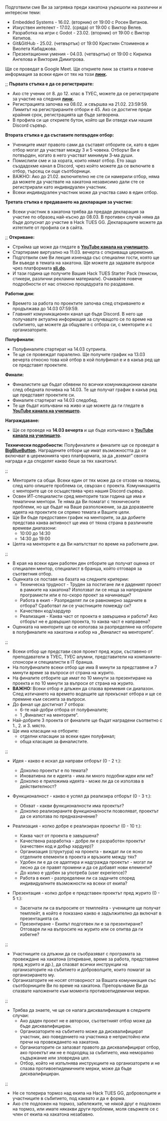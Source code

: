 Подготвили сме Ви за загрявка преди хакатона уъркшопи на различни и интересни теми:

- Embedded Systems - 16.02. (вторник) от 19:00 с Росен Витанов.
- Изкуствен интелект - 17.02. (сряда) от 19:00 с Виктор Велев. 
- Разработка на игри с Godot - 23.02. (вторник) от 19:00 с Виктор Кетипов.
- Git&GitHub - 25.02. (четвъртък) от 19:00 Кристиян Стоименов и Виолета Кабаджова.
- Презентационни умения - 04.03. (четвъртък) от 19:00 с Кирилка Ангелова и Виктория Димитрова.

Ще се проведат в Google Meet. Ще откриете линк за стаята и повече информация за всеки един от тях на този __[линк](https://hacktues.com/schedule).__

;;
__Първата стъпка е да се регистрирате:__
- Ако сте ученик от 8. до 12. клас в ТУЕС, можете да се регистрирате за участие на следния __[линк](https://hacktues.com/register).__
- Регистрацията започва на 08.02. и свършва на 21.02. 23:59:59. Лимитът на регистрираните отбори е 45. Aко се достигне преди крайния срок, регистрацията ще бъде затворена.
- В профила си ще откриете бутон, който ще Ви отведе към нашия Discord сървър.

__Втората стъпка е да съставите потвърден отбор:__
- Учениците имат правото сами да съставят отборите си, като в един отбор могат да участват между 3 и 5 човека. Отборът Ви е потвърден, когато в него участват минимум 3-ма души.
- Помислили сме и за хората, които нямат отбор. Ето защо създадохме канал в Discord, чрез който можете да се включите в отбор, търсещ си още съотборници. 
- ВАЖНО: Ако до 21.02. включително не сте си намерили отбор, няма да можете да участвате на хакатона независимо дали сте се регистрирали като индивидуален участник.
- Всеки индивидуален участник може да участва само в един отбор. 

__Третата стъпка е предаването на декларация за участие:__
- Всеки участник в хакатона трябва да предаде декларация за участие по образец най-късно до 08.03. В противен случай няма да бъде допуснат до участие в Hack TUES GG. Декларациите можете да изтеглите от профила си в сайта.

;;
__Откриване:__
- Стрийма ще може да гледате в __[YouTube канала на училището](https://www.youtube.com/channel/UCQcbYkAKPEgfjzvwb2sUWSQ).__
- Стартираме виртуално на 11.03. вечерта с откриваща церемония. 
- Подготвили сме Ви лекция изненада със специални гости, която ще Ви въведе в темата на хакатона. Ще можете да задавате въпроси чрез платформата __[sli.do](https://www.sli.do/).__ 
- И тази година ще получите Вашия Hack TUES Starter Pack (тениски, стикери, различни рекламни материали). Очаквайте повече подробности от нас относно процедурата по раздаване.

__Работни дни:__
- Времето за работа по проектите започва след откриването и продължава до 14.03 07:59:59.
- Главният комуникационен канал ще бъде Discord. В него ще получавате актуална информация за случващото се по време на събитието, ще можете да общувате с отбора си, с менторите и с организаторите.

__Полуфинали:__
- Полуфиналите стартират на 14.03 сутринта.
- Те ще се провеждат паралелно. Ще получите график на 13.03 вечерта относно това кой отбор в кой полуфинал е и в какъв ред ще се представят проектите. 

__Финали:__
- Финалистите ще бъдат обявени по всички комуникационни канали след обедната почивка на 14.03. Те ще получат график в какъв ред ще представят проектите си.
- Финалите стартират на 14.03 следобед.
- Те ще бъдат излъчвани на живо и ще можете да ги гледате в __[YouTube канала на училището](https://www.youtube.com/channel/UCQcbYkAKPEgfjzvwb2sUWSQ).__

__Награждаване:__
- Ще се проведе  на __14.03 вечерта__ и ще бъде излъчвано в __[YouTube канала на училището](https://www.youtube.com/channel/UCQcbYkAKPEgfjzvwb2sUWSQ).__

__Технически подробности:__
Полуфиналите и финалите ще се проведат в __[BigBlueButton](https://bigbluebutton.org/).__ 
Наградените отбори ще имат възможността да се включват в церемонията чрез платформата, за да „вземат“ своята награда и да споделят какво беше за тях хакатонът.

;;
- Менторите са общи. Всеки един от тях може да се отзове на помощ, след като опишете проблема си, свързан с проекта. Комуникацията с менторите ще се осъществява чрез нашия Discord сървър.
- Освен ИТ-специалисти сред менторите тази година ще има и тематични ментори. Те няма да Ви помагат с техническите проблеми, но ще бъдат на Ваше разположение, за да доразвиете идеята на проектите си спрямо темата и Вашите цели.
- Ще Ви бъде предоставен график на менторите, за да добиете представа каква активност ще има от тяхна страна в различните времеви диапазони:
    * 10:00 до 14:30
    * 14:30 до 19:00
- Целта на менторите е да Ви напътстват по време на работните дни.

;;
- В края на всеки един работен ден отборите ще получат оценка от специален ментор, специалист в бранша, който отговаря за съответния отбор.
- Оценката се поставя на базата на следните критерии:
    * Техническа трудност - Труден за постигане ли е даденият проект в рамките на хакатона? Използват ли се неща за напреднали програмисти или е по-скоро проект за начинаещи?
    * Работа в екип - Разпределят ли се равномерно задачите в отбора? Сработват ли се участниците помежду си?
    * Качествен код/хардуер
    * Реализация - Каква част от проекта е завършена и работи? Ако отборът не е довършил проекта, то каква част е направена?
- Оценката на менторите ще се използва за разпределяне на отборите в полуфиналите на хакатона и избор на „Финалист на менторите“.

;;
- Всеки отбор ще представи своя проект пред жури, съставено от преподаватели в ТУЕС, ТУЕС алумни, представители на компаниите-спонсори и специалисти в IT бранша.
- На полуфиналите всеки отбор ще има 8 минути за представяне и 7 минути време за въпроси от страна на журито. 
- На финалите отборите ще имат по 10 минути за презентиране на проекта и по 10 минути за въпроси от страна на журито. 
- __ВАЖНО:__ Всеки отбор е длъжен да спазва времевия си диапазон. След изтичането на времето водещите ще прекъснат отбора и ще се премине към сесията за въпроси. 
- До финал ще достигнат 7 отбора:
    * 6-те най-добри отбора от полуфиналите;
    * 1 „Финалист на менторите“.
- Най-добрите 3 проекта от финалите ще бъдат наградени съответно с 1., 2. и 3. място. 
- Ще има класации на отборите:
    * отделни класации за всеки един полуфинал;
    * обща класация за финалистите.

;;
- Идея - какво е искал да направи отборът (0 - 2 т.):
    * Доколко проектът е по темата?
    * Иновативна ли е идеята - има ли много подобни идеи или не?
    * Доколко е приложима идеята - може ли да се използва в действителност?

- Функционалност - какво е успял да реализира отборът (0 - 3 т.):
    * Обхват - какви функционалности има проектът?
    * Доколко реализираните функционалности позволяват, проектът да се използва по предназначение?

- Реализация - колко добре е реализиран проектът (0 - 10 т.):
    * Каква част от проекта е завършена? 
    * Качествена разработка - добре ли е разработен проектът (качествен код и добър хардуер)?
    * Организация (структура) на проекта - виждат ли се ясно отделните елементи в проекта и връзките между тях?
    * Удобен ли е да се адаптира и надгражда проектът - могат ли лесно да се правят промени и да се добавят нови елементи?
    * До колко е удобен за употреба (user experience)?
    * Работа в екип - разпределени ли са задачите според индивидуалните възможности на всеки от екипа?

- Презентация - колко добре е представен проектът пред журито (0 - 5 т.):
    * Засегнати ли са въпросите от темплейта - учениците ще получат темплейт, в който е показано какво е задължително да включат в презентацията си.
    * Презентиране - Екипът подготвен ли е за презентиране? Отговаря ли на въпросите на журито или се опитва да ги избегне?

;;
- Участниците са длъжни да се съобразяват с програмата за провеждане на хакатона (откриване, време за работа, представяне пред журито и др.), да спазват всички инструкции на организаторите на събитието и доброволците, които помагат за организирането му.
- Организаторите не носят отговорност за Вашата комуникация със съотборниците Ви по време на хакатона. Препоръчваме Ви да спазвате наложените към момента противоепидемични мерки.

;;
- Трябва да знаете, че ще се налага дисквалификация в следните случаи:
    * Ако даден проект не е авторски, съответният отбор може да бъде дисквалифициран.
    * Организаторите на събитието може да дисквалифицират участник, ако поведението на участника е непристойно или пречи на провеждането на хакатона.
    * Организаторите си запазват правото да дисквалифицират отбор, ако проектът им не е подходящ за събитието, има неморално съдържание или зловредна цел.
    * Отбор, който не изпълнява инструкциите на организаторите и не спазва противоепидемичните мерки, може да бъде дисквалифициран.

;;
- Не се толерира тормоз над екипа на Hack TUES GG, доброволците и  участниците в събитието, под каквато и да е форма. 
- Ако сте подложен на тормоз, забележите, че някой друг е подложен на тормоз, или имате някакви други проблеми, моля свържете се с член от екипа на хакатона незабавно.